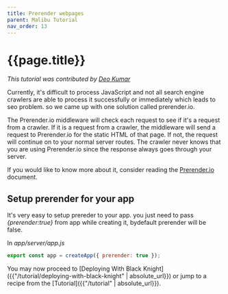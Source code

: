 ```yaml
---
title: Prerender webpages
parent: Malibu Tutorial
nav_order: 13
---
```


# {{page.title}}

*This tutorial was contributed by [Deo Kumar](https://www.linkedin.com/in/deo-kumar)*

Currently, it's difficult to process JavaScript and not all search engine crawlers are able to process it successfully or immediately which leads to seo problem. so we came up with one solution called prerender.io.

The Prerender.io middleware will check each request to see if it's a request from a crawler. If it is a request from a crawler, the middleware will send a request to Prerender.io for the static HTML of that page. If not, the request will continue on to your normal server routes. The crawler never knows that you are using Prerender.io since the response always goes through your server.

If you would like to know more about it, consider reading the [Prerender.io]({{"https://prerender.io/documentation"}}) document.

## Setup prerender for your app

It's very easy to setup prereder to your app. you just need to pass *{prerender:true}* from app while creating it, bydefault prerender will be false.

In *app/server/app.js*

```javascript
export const app = createApp({ prerender: true });
```

You may now proceed to [Deploying With Black Knight]({{"/tutorial/deploying-with-black-knight" | absolute_url}}) or jump to a recipe from the [Tutorial]({{"/tutorial" | absolute_url}}).
